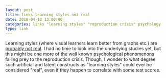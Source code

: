 ```yaml
---
layout: post
title: links learning styles not real
date: 2018-04-12 13:00:00
categories: links "learning styles" "reproduction crisis" psychology
type: link
---
```


Learning styles (where visual learners learn better from graphs etc.) are [probably not real](https://www.theatlantic.com/science/archive/2018/04/the-myth-of-learning-styles/557687/). I had no time to look into the underlying studies yet, but this might be one more of the well known psychological phenomenons falling prey to the reproduction crisis. Though, I wonder to what degree such artificial and latent constructs as "learning styles" could ever be considered "real", even if they happen to correlate with some test scores.